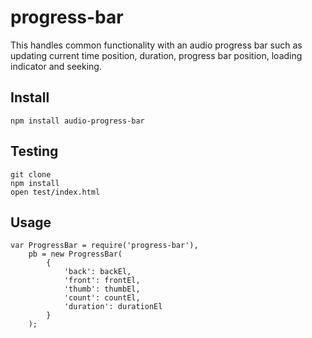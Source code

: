 # progress-bar

This handles common functionality with an audio progress bar such as
updating current time position, duration, progress bar position, 
loading indicator and seeking.


## Install

    npm install audio-progress-bar

## Testing

    git clone 
    npm install
    open test/index.html
    
## Usage

    var ProgressBar = require('progress-bar'),
        pb = new ProgressBar(
            {
                'back': backEl,
                'front': frontEl,
                'thumb': thumbEl,
                'count': countEl,
                'duration': durationEl
            }
        );


